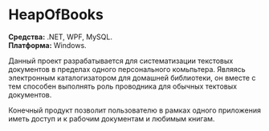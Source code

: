# HeapOfBooks

**Средства:** .NET, WPF, MySQL.  
**Платформа:** Windows. 

Данный проект разрабатывается для систематизации текстовых документов в пределах одного персонального комьпьтера. Являясь электронным каталогизатором для домашней библиотеки, он вместе с тем способен выполнять роль проводника для обычных тектовых документов. 

Конечный продукт позволит пользователю в рамках одного приложения иметь доступ и к рабочим документам и любимым книгам. 
